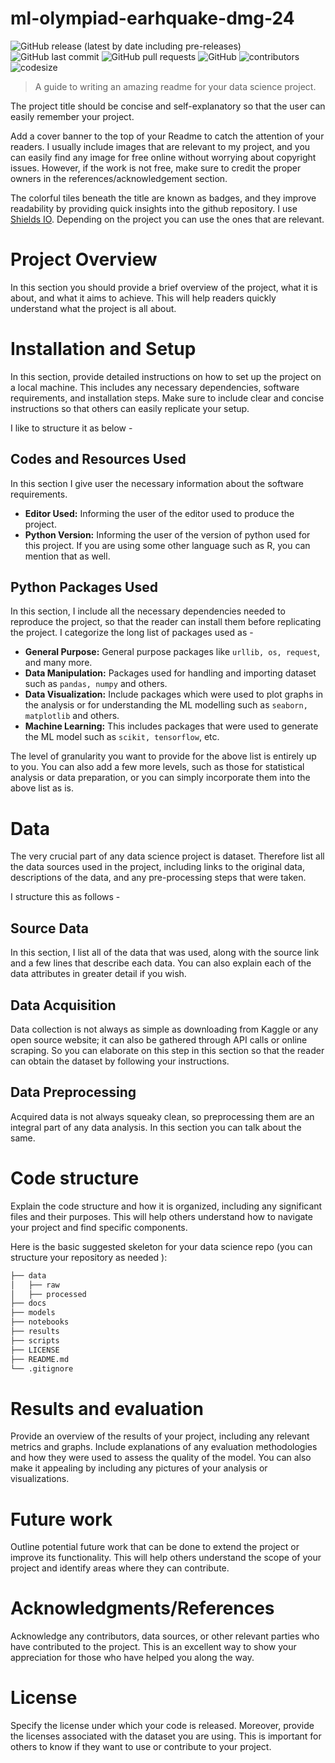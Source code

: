 # ml-olympiad-earhquake-dmg-24

![GitHub release (latest by date including pre-releases)](https://img.shields.io/github/v/release/FID2425/ml-olympiad-earthquake-dmg-24?include_prereleases)
![GitHub last commit](https://img.shields.io/github/last-commit/FID2425/ml-olympiad-earthquake-dmg-24)
![GitHub pull requests](https://img.shields.io/github/issues-pr/FID2425/ml-olympiad-earthquake-dmg-24)
![GitHub](https://img.shields.io/github/license/FID2425/ml-olympiad-earthquake-dmg-24)
![contributors](https://img.shields.io/github/contributors/FID2425/ml-olympiad-earthquake-dmg-24)
![codesize](https://img.shields.io/github/languages/code-size/FID2425/ml-olympiad-earthquake-dmg-24)

> A guide to writing an amazing readme for your data science project.

The project title should be concise and self-explanatory so that the user can easily remember your project.

Add a cover banner to the top of your Readme to catch the attention of your readers.
I usually include images that are relevant to my project, and you can easily find any image for free online without worrying about copyright issues. However, if the work is not free, make sure to credit the proper owners in the references/acknowledgement section.

The colorful tiles beneath the title are known as badges, and they improve readability by providing quick insights into the github repository. I use [Shields IO](https://shields.io/). Depending on the project you can use the ones that are relevant.

# Project Overview

In this section you should provide a brief overview of the project, what it is about, and what it aims to achieve. This will help readers quickly understand what the project is all about.

# Installation and Setup

In this section, provide detailed instructions on how to set up the project on a local machine. This includes any necessary dependencies, software requirements, and installation steps. Make sure to include clear and concise instructions so that others can easily replicate your setup.

I like to structure it as below -

## Codes and Resources Used

In this section I give user the necessary information about the software requirements.

- **Editor Used:** Informing the user of the editor used to produce the project.
- **Python Version:** Informing the user of the version of python used for this project. If you are using some other language such as R, you can mention that as well.

## Python Packages Used

In this section, I include all the necessary dependencies needed to reproduce the project, so that the reader can install them before replicating the project. I categorize the long list of packages used as -

- **General Purpose:** General purpose packages like `urllib, os, request`, and many more.
- **Data Manipulation:** Packages used for handling and importing dataset such as `pandas, numpy` and others.
- **Data Visualization:** Include packages which were used to plot graphs in the analysis or for understanding the ML modelling such as `seaborn, matplotlib` and others.
- **Machine Learning:** This includes packages that were used to generate the ML model such as `scikit, tensorflow`, etc.

The level of granularity you want to provide for the above list is entirely up to you. You can also add a few more levels, such as those for statistical analysis or data preparation, or you can simply incorporate them into the above list as is.

# Data

The very crucial part of any data science project is dataset. Therefore list all the data sources used in the project, including links to the original data, descriptions of the data, and any pre-processing steps that were taken.

I structure this as follows -

## Source Data

In this section, I list all of the data that was used, along with the source link and a few lines that describe each data. You can also explain each of the data attributes in greater detail if you wish.

## Data Acquisition

Data collection is not always as simple as downloading from Kaggle or any open source website; it can also be gathered through API calls or online scraping. So you can elaborate on this step in this section so that the reader can obtain the dataset by following your instructions.

## Data Preprocessing

Acquired data is not always squeaky clean, so preprocessing them are an integral part of any data analysis. In this section you can talk about the same.

# Code structure

Explain the code structure and how it is organized, including any significant files and their purposes. This will help others understand how to navigate your project and find specific components.

Here is the basic suggested skeleton for your data science repo (you can structure your repository as needed ):

```bash
├── data
│   ├── raw
│   ├── processed
├── docs
├── models
├── notebooks
├── results
├── scripts
├── LICENSE
├── README.md
└── .gitignore
```

# Results and evaluation

Provide an overview of the results of your project, including any relevant metrics and graphs. Include explanations of any evaluation methodologies and how they were used to assess the quality of the model. You can also make it appealing by including any pictures of your analysis or visualizations.

# Future work

Outline potential future work that can be done to extend the project or improve its functionality. This will help others understand the scope of your project and identify areas where they can contribute.

# Acknowledgments/References

Acknowledge any contributors, data sources, or other relevant parties who have contributed to the project. This is an excellent way to show your appreciation for those who have helped you along the way.

# License

Specify the license under which your code is released. Moreover, provide the licenses associated with the dataset you are using. This is important for others to know if they want to use or contribute to your project.

